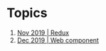 # Topics 
1. [Nov 2019 | Redux](./redux/readme.md) 
1. [Dec 2019 | Web component](./webcomponent/readme.md)